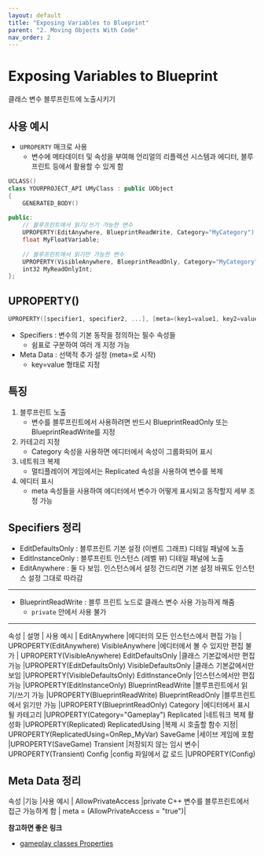 ```yaml
---
layout: default
title: "Exposing Variables to Blueprint"
parent: "2. Moving Objects With Code"
nav_order: 2
---
```


# Exposing Variables to Blueprint
클래스 변수 블루프린트에 노출시키기

## 사용 예시
- `UPROPERTY` 매크로 사용
  -  변수에 메타데이터 및 속성을 부여해 언리얼의 리플렉션 시스템과 에디터, 블루프린트 등에서 활용할 수 있게 함

```c++
UCLASS()
class YOURPROJECT_API UMyClass : public UObject
{
    GENERATED_BODY()
    
public:
    // 블루프린트에서 읽기/쓰기 가능한 변수
    UPROPERTY(EditAnywhere, BlueprintReadWrite, Category="MyCategory")
    float MyFloatVariable;
    
    // 블루프린트에서 읽기만 가능한 변수
    UPROPERTY(VisibleAnywhere, BlueprintReadOnly, Category="MyCategory")
    int32 MyReadOnlyInt;
};
```

## UPROPERTY()

```c++
UPROPERTY([specifier1, specifier2, ...], [meta=(key1=value1, key2=value2, ...])
```

- Specifiers : 변수의 기본 동작을 정의하는 필수 속성들
    - 쉼표로 구분하여 여러 개 지정 가능
- Meta Data : 선택적 추가 설정 (meta=로 시작)
  - key=value 형태로 지정

## 특징
1. 블루프린트 노출
   - 변수를 블루프린트에서 사용하려면 반드시 BlueprintReadOnly 또는 BlueprintReadWrite를 지정
2. 카테고리 지정
   - Category 속성을 사용하면 에디터에서 속성이 그룹화되어 표시
3. 네트워크 복제
   - 멀티플레이어 게임에서는 Replicated 속성을 사용하여 변수를 복제
4. 에디터 표시
   - meta 속성들을 사용하여 에디터에서 변수가 어떻게 표시되고 동작할지 세부 조정 가능

## Specifiers 정리
- EditDefaultsOnly : 블루프린트 기본 설정 (이벤트 그래프) 디테일 패널에 노출
- EditInstanceOnly : 블루프린트 인스턴스 (레벨 뷰) 디테일 패널에 노출
- EditAnywhere : 둘 다 보임. 인스턴스에서 설정 건드리면 기본 설정 바꿔도 인스턴스 설정 그대로 따라감

---

- BlueprintReadWrite :  블루 프린트 노드로 클래스 변수 사용 가능하게 해줌
  - `private` 안에서 사용 불가 

---

속성 |	설명 |	사용 예시 |
EditAnywhere	 |에디터의 모든 인스턴스에서 편집 가능 |	UPROPERTY(EditAnywhere)
VisibleAnywhere	 |에디터에서 볼 수 있지만 편집 불가 |	UPROPERTY(VisibleAnywhere)
EditDefaultsOnly	 |클래스 기본값에서만 편집 가능	 |UPROPERTY(EditDefaultsOnly)
VisibleDefaultsOnly	 |클래스 기본값에서만 보임	 |UPROPERTY(VisibleDefaultsOnly)
EditInstanceOnly	 |인스턴스에서만 편집 가능	 |UPROPERTY(EditInstanceOnly)
BlueprintReadWrite	 |블루프린트에서 읽기/쓰기 가능	 |UPROPERTY(BlueprintReadWrite)
BlueprintReadOnly	 |블루프린트에서 읽기만 가능	 |UPROPERTY(BlueprintReadOnly)
Category	|에디터에서 표시될 카테고리	|UPROPERTY(Category="Gameplay")
Replicated	|네트워크 복제 활성화	|UPROPERTY(Replicated)
ReplicatedUsing	|복제 시 호출할 함수 지정|	UPROPERTY(ReplicatedUsing=OnRep_MyVar)
SaveGame	|세이브 게임에 포함	|UPROPERTY(SaveGame)
Transient	|저장되지 않는 임시 변수|	UPROPERTY(Transient)
Config	|config 파일에서 값 로드	|UPROPERTY(Config)

## Meta Data 정리

속성	 |기능	 |사용 예시 |
AllowPrivateAccess	 |private C++ 변수를 블루프린트에서 접근 가능하게 함 |  meta = (AllowPrivateAccess = "true")|


**참고하면 좋은 링크**
- [gameplay classes Properties](https://dev.epicgames.com/documentation/en-us/unreal-engine/unreal-engine-uproperties)
